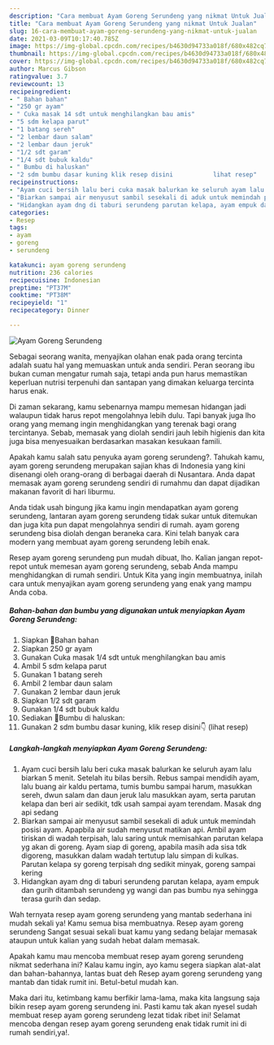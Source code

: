 ```yaml
---
description: "Cara membuat Ayam Goreng Serundeng yang nikmat Untuk Jualan"
title: "Cara membuat Ayam Goreng Serundeng yang nikmat Untuk Jualan"
slug: 16-cara-membuat-ayam-goreng-serundeng-yang-nikmat-untuk-jualan
date: 2021-03-09T10:17:40.785Z
image: https://img-global.cpcdn.com/recipes/b4630d94733a018f/680x482cq70/ayam-goreng-serundeng-foto-resep-utama.jpg
thumbnail: https://img-global.cpcdn.com/recipes/b4630d94733a018f/680x482cq70/ayam-goreng-serundeng-foto-resep-utama.jpg
cover: https://img-global.cpcdn.com/recipes/b4630d94733a018f/680x482cq70/ayam-goreng-serundeng-foto-resep-utama.jpg
author: Marcus Gibson
ratingvalue: 3.7
reviewcount: 13
recipeingredient:
- " Bahan bahan"
- "250 gr ayam"
- " Cuka masak 14 sdt untuk menghilangkan bau amis"
- "5 sdm kelapa parut"
- "1 batang sereh"
- "2 lembar daun salam"
- "2 lembar daun jeruk"
- "1/2 sdt garam"
- "1/4 sdt bubuk kaldu"
- " Bumbu di haluskan"
- "2 sdm bumbu dasar kuning klik resep disini           lihat resep"
recipeinstructions:
- "Ayam cuci bersih lalu beri cuka masak balurkan ke seluruh ayam lalu biarkan 5 menit. Setelah itu bilas bersih. Rebus sampai mendidih ayam, lalu buang air kaldu pertama, tumis bumbu sampai harum, masukkan sereh, dwun salam dan daun jeruk lalu masukkan ayam, serta parutan kelapa dan beri air sedikit, tdk usah sampai ayam terendam. Masak dng api sedang"
- "Biarkan sampai air menyusut sambil sesekali di aduk untuk memindah posisi ayam. Apapbila air sudah menyusut matikan api. Ambil ayam tiriskan di wadah terpisah, lalu saring untuk memisahkan parutan kelapa yg akan di goreng. Ayam siap di goreng, apabila masih ada sisa tdk digoreng, masukkan dalam wadah tertutup lalu simpan di kulkas. Parutan kelapa sy goreng terpisah dng sedikit minyak, goreng sampai kering"
- "Hidangkan ayam dng di taburi serundeng parutan kelapa, ayam empuk dan gurih ditambah serundeng yg wangi dan pas bumbu nya sehingga terasa gurih dan sedap."
categories:
- Resep
tags:
- ayam
- goreng
- serundeng

katakunci: ayam goreng serundeng 
nutrition: 236 calories
recipecuisine: Indonesian
preptime: "PT37M"
cooktime: "PT38M"
recipeyield: "1"
recipecategory: Dinner

---
```



![Ayam Goreng Serundeng](https://img-global.cpcdn.com/recipes/b4630d94733a018f/680x482cq70/ayam-goreng-serundeng-foto-resep-utama.jpg)

Sebagai seorang wanita, menyajikan olahan enak pada orang tercinta adalah suatu hal yang memuaskan untuk anda sendiri. Peran seorang ibu bukan cuman mengatur rumah saja, tetapi anda pun harus memastikan keperluan nutrisi terpenuhi dan santapan yang dimakan keluarga tercinta harus enak.

Di zaman  sekarang, kamu sebenarnya mampu memesan hidangan jadi walaupun tidak harus repot mengolahnya lebih dulu. Tapi banyak juga lho orang yang memang ingin menghidangkan yang terenak bagi orang tercintanya. Sebab, memasak yang diolah sendiri jauh lebih higienis dan kita juga bisa menyesuaikan berdasarkan masakan kesukaan famili. 



Apakah kamu salah satu penyuka ayam goreng serundeng?. Tahukah kamu, ayam goreng serundeng merupakan sajian khas di Indonesia yang kini disenangi oleh orang-orang di berbagai daerah di Nusantara. Anda dapat memasak ayam goreng serundeng sendiri di rumahmu dan dapat dijadikan makanan favorit di hari liburmu.

Anda tidak usah bingung jika kamu ingin mendapatkan ayam goreng serundeng, lantaran ayam goreng serundeng tidak sukar untuk ditemukan dan juga kita pun dapat mengolahnya sendiri di rumah. ayam goreng serundeng bisa diolah dengan beraneka cara. Kini telah banyak cara modern yang membuat ayam goreng serundeng lebih enak.

Resep ayam goreng serundeng pun mudah dibuat, lho. Kalian jangan repot-repot untuk memesan ayam goreng serundeng, sebab Anda mampu menghidangkan di rumah sendiri. Untuk Kita yang ingin membuatnya, inilah cara untuk menyajikan ayam goreng serundeng yang enak yang mampu Anda coba.

<!--inarticleads1-->

##### Bahan-bahan dan bumbu yang digunakan untuk menyiapkan Ayam Goreng Serundeng:

1. Siapkan  💞Bahan bahan
1. Siapkan 250 gr ayam
1. Gunakan  Cuka masak 1/4 sdt untuk menghilangkan bau amis
1. Ambil 5 sdm kelapa parut
1. Gunakan 1 batang sereh
1. Ambil 2 lembar daun salam
1. Gunakan 2 lembar daun jeruk
1. Siapkan 1/2 sdt garam
1. Gunakan 1/4 sdt bubuk kaldu
1. Sediakan  💞Bumbu di haluskan:
1. Gunakan 2 sdm bumbu dasar kuning, klik resep disini👇           (lihat resep)




<!--inarticleads2-->

##### Langkah-langkah menyiapkan Ayam Goreng Serundeng:

1. Ayam cuci bersih lalu beri cuka masak balurkan ke seluruh ayam lalu biarkan 5 menit. Setelah itu bilas bersih. Rebus sampai mendidih ayam, lalu buang air kaldu pertama, tumis bumbu sampai harum, masukkan sereh, dwun salam dan daun jeruk lalu masukkan ayam, serta parutan kelapa dan beri air sedikit, tdk usah sampai ayam terendam. Masak dng api sedang
1. Biarkan sampai air menyusut sambil sesekali di aduk untuk memindah posisi ayam. Apapbila air sudah menyusut matikan api. Ambil ayam tiriskan di wadah terpisah, lalu saring untuk memisahkan parutan kelapa yg akan di goreng. Ayam siap di goreng, apabila masih ada sisa tdk digoreng, masukkan dalam wadah tertutup lalu simpan di kulkas. Parutan kelapa sy goreng terpisah dng sedikit minyak, goreng sampai kering
1. Hidangkan ayam dng di taburi serundeng parutan kelapa, ayam empuk dan gurih ditambah serundeng yg wangi dan pas bumbu nya sehingga terasa gurih dan sedap.




Wah ternyata resep ayam goreng serundeng yang mantab sederhana ini mudah sekali ya! Kamu semua bisa membuatnya. Resep ayam goreng serundeng Sangat sesuai sekali buat kamu yang sedang belajar memasak ataupun untuk kalian yang sudah hebat dalam memasak.

Apakah kamu mau mencoba membuat resep ayam goreng serundeng nikmat sederhana ini? Kalau kamu ingin, ayo kamu segera siapkan alat-alat dan bahan-bahannya, lantas buat deh Resep ayam goreng serundeng yang mantab dan tidak rumit ini. Betul-betul mudah kan. 

Maka dari itu, ketimbang kamu berfikir lama-lama, maka kita langsung saja bikin resep ayam goreng serundeng ini. Pasti kamu tak akan nyesel sudah membuat resep ayam goreng serundeng lezat tidak ribet ini! Selamat mencoba dengan resep ayam goreng serundeng enak tidak rumit ini di rumah sendiri,ya!.

